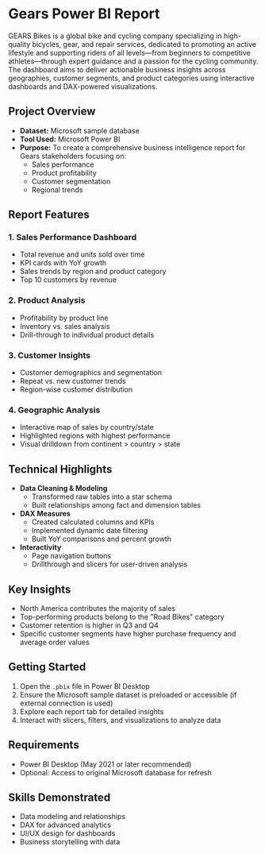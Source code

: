 # Gears Power BI Report

GEARS Bikes is a global bike and cycling company specializing in high-quality bicycles, gear, and repair services, dedicated to promoting an active lifestyle and supporting riders of all levels—from beginners to competitive athletes—through expert guidance and a passion for the cycling community. The dashboard aims to deliver actionable business insights across geographies, customer segments, and product categories using interactive dashboards and DAX-powered visualizations.

## Project Overview

- **Dataset:** Microsoft sample database
- **Tool Used:** Microsoft Power BI
- **Purpose:** To create a comprehensive business intelligence report for Gears stakeholders focusing on:
  - Sales performance
  - Product profitability
  - Customer segmentation
  - Regional trends

## Report Features

### 1. Sales Performance Dashboard
- Total revenue and units sold over time
- KPI cards with YoY growth
- Sales trends by region and product category
- Top 10 customers by revenue

### 2. Product Analysis
- Profitability by product line
- Inventory vs. sales analysis
- Drill-through to individual product details

### 3. Customer Insights
- Customer demographics and segmentation
- Repeat vs. new customer trends
- Region-wise customer distribution

### 4. Geographic Analysis
- Interactive map of sales by country/state
- Highlighted regions with highest performance
- Visual drilldown from continent > country > state

## Technical Highlights

- **Data Cleaning & Modeling**
  - Transformed raw tables into a star schema
  - Built relationships among fact and dimension tables
- **DAX Measures**
  - Created calculated columns and KPIs
  - Implemented dynamic date filtering
  - Built YoY comparisons and percent growth
- **Interactivity**
  - Page navigation buttons
  - Drillthrough and slicers for user-driven analysis

## Key Insights

- North America contributes the majority of sales
- Top-performing products belong to the "Road Bikes" category
- Customer retention is higher in Q3 and Q4
- Specific customer segments have higher purchase frequency and average order values

## Getting Started

1. Open the `.pbix` file in Power BI Desktop
2. Ensure the Microsoft sample dataset is preloaded or accessible (if external connection is used)
3. Explore each report tab for detailed insights
4. Interact with slicers, filters, and visualizations to analyze data

##  Requirements

- Power BI Desktop (May 2021 or later recommended)
- Optional: Access to original Microsoft database for refresh

## Skills Demonstrated

- Data modeling and relationships
- DAX for advanced analytics
- UI/UX design for dashboards
- Business storytelling with data


